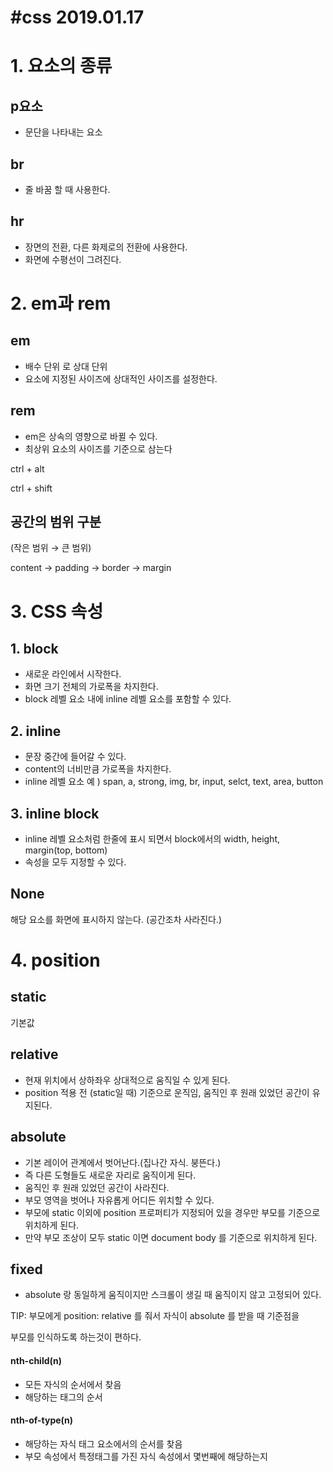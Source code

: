 # #css 2019.01.17

# 1. 요소의 종류

## p요소

- 문단을 나타내는 요소

## br

- 줄 바꿈 할 때 사용한다.

## hr

- 장면의 전환, 다른 화제로의 전환에 사용한다.
- 화면에 수평선이 그려진다.



# 2. em과 rem

##  em

- 배수 단위 로 상대 단위
- 요소에 지정된 사이즈에 상대적인 사이즈를 설정한다.

 

##  rem

-  em은 상속의 영향으로 바뀔 수 있다.
-  최상위 요소의 사이즈를 기준으로 삼는다



ctrl + alt

ctrl + shift

## 공간의 범위 구분 

(작은 범위 → 큰 범위)

content  → padding → border → margin

# 3. CSS 속성

##  1. block

- 새로운 라인에서 시작한다.
-  화면 크기 전체의 가로폭을 차지한다.
-  block 레벨 요소 내에 inline 레벨 요소를 포함할 수 있다.

 

## 2. inline

-  문장 중간에 들어갈 수 있다.
-  content의 너비만큼 가로폭을 차지한다.
-  inline 레벨 요소 예 ) span, a, strong, img, br, input, selct, text, area, button



## 3. inline block

- inline 레벨 요소처럼 한줄에 표시 되면서 block에서의  width, height, margin(top, bottom)
- 속성을 모두 지정할 수 있다.



## None

해당 요소를 화면에 표시하지 않는다. (공간조차 사라진다.)

# 4. position

## static

기본값

## relative

- 현재 위치에서 상하좌우 상대적으로 움직일 수 있게 된다.
- position 적용 전 (static일 때) 기준으로 운직임, 움직인 후 원래 있었던 공간이 유지된다.



## absolute

- 기본 레이어 관계에서 벗어난다.(집나간 자식. 붕뜬다.)
- 즉 다른 도형들도 새로운 자리로 움직이게 된다.
- 움직인 후 원래 있었던 공간이 사라진다.
- 부모 영역을 벗어나 자유롭게 어디든 위치할 수 있다.
- 부모에 static 이외에 position 프로퍼티가 지정되어 있을 경우만 부모를 기준으로 위치하게 된다.
- 만약 부모 조상이 모두 static 이면 document body 를 기준으로 위치하게 된다.



## fixed

- absolute 랑 동일하게 움직이지만 스크롤이 생길 때 움직이지 않고 고정되어 있다.

TIP: 부모에게 position: relative 를 줘서 자식이 absolute 를 받을 때 기준점을

부모를 인식하도록 하는것이 편하다.



#### nth-child(n)

* 모든 자식의 순서에서 찾음
* 해당하는 태그의 순서

#### nth-of-type(n)

* 해당하는 자식 태그 요소에서의 순서를 찾음
* 부모 속성에서 특정태그를 가진 자식 속성에서 몇번째에 해당하는지

